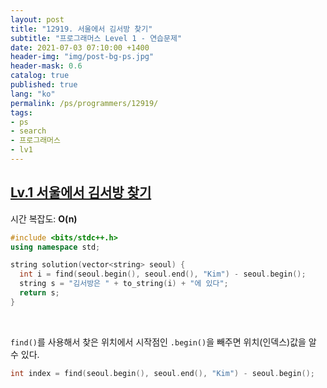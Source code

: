 ```yaml
---
layout: post
title: "12919. 서울에서 김서방 찾기"
subtitle: "프로그래머스 Level 1 - 연습문제"
date: 2021-07-03 07:10:00 +1400
header-img: "img/post-bg-ps.jpg"
header-mask: 0.6
catalog: true
published: true
lang: "ko"
permalink: /ps/programmers/12919/
tags:
- ps
- search
- 프로그래머스
- lv1
---
```


## [Lv.1 서울에서 김서방 찾기](https://programmers.co.kr/learn/courses/30/lessons/12919)

시간 복잡도: **O(n)**

```cpp
#include <bits/stdc++.h>
using namespace std;

string solution(vector<string> seoul) {
  int i = find(seoul.begin(), seoul.end(), "Kim") - seoul.begin();
  string s = "김서방은 " + to_string(i) + "에 있다";
  return s;
}
```

<br>

`find()`를 사용해서 찾은 위치에서 시작점인 `.begin()`을 빼주면 위치(인덱스)값을 알 수 있다. 
```cpp
int index = find(seoul.begin(), seoul.end(), "Kim") - seoul.begin();
```